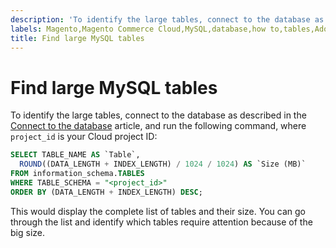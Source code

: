 ```yaml
---
description: 'To identify the large tables, connect to the database as described in the Connect to the database article, and run the following command, where `project_id` is your Cloud project ID:'
labels: Magento,Magento Commerce Cloud,MySQL,database,how to,tables,Adobe Commerce
title: Find large MySQL tables
---
```


# Find large MySQL tables

To identify the large tables, connect to the database as described in the [Connect to the database](https://devdocs.magento.com/cloud/project/project-conf-files_services-mysql.html#connect-to-the-database) article, and run the following command, where `project_id` is your Cloud project ID:

```sql
SELECT TABLE_NAME AS `Table`,
  ROUND((DATA_LENGTH + INDEX_LENGTH) / 1024 / 1024) AS `Size (MB)`
FROM information_schema.TABLES
WHERE TABLE_SCHEMA = "<project_id>"
ORDER BY (DATA_LENGTH + INDEX_LENGTH) DESC;
```

This would display the complete list of tables and their size. You can go through the list and identify which tables require attention because of the big size.